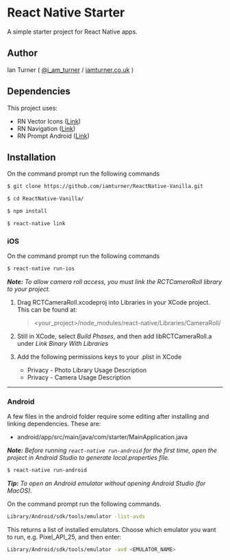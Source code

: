 # React Native Starter

A simple starter project for React Native apps.

## Author

Ian Turner ( [@i_am_turner](http://twitter.com/i_am_turner) / [iamturner.co.uk](http://iamturner.co.uk) )

## Dependencies

This project uses:

* RN Vector Icons ([Link](https://github.com/oblador/react-native-vector-icons))
* RN Navigation ([Link](https://github.com/wix/react-native-navigation))
* RN Prompt Android ([Link](https://github.com/shimohq/react-native-prompt-android))

## Installation

On the command prompt run the following commands

```sh
$ git clone https://github.com/iamturner/ReactNative-Vanilla.git

$ cd ReactNative-Vanilla/

$ npm install
```

```sh
$ react-native link
```

### iOS

On the command prompt run the following commands

```sh
$ react-native run-ios
```

**_Note:_** *To allow camera roll access, you must link the RCTCameraRoll library to your project.*

1. Drag RCTCameraRoll.xcodeproj into Libraries in your XCode project. This can be found at:

	> <your_project>/node_modules/react-native/Libraries/CameraRoll/

2. Still in XCode, select *Build Phases*, and then add libRCTCameraRoll.a under *Link Binary With Libraries*
3. Add the following permissions keys to your .plist in XCode
	* Privacy - Photo Library Usage Description
	* Privacy - Camera Usage Description

---

### Android

A few files in the android folder require some editing after installing and linking dependencies. These are:

* android/app/src/main/java/com/starter/MainApplication.java

**_Note:_** *Before running ` react-native run-android ` for the first time, open the project in Android Studio to generate local.properties file.*

```sh
$ react-native run-android
```
**_Tip:_** *To open an Android emulator without opening Android Studio (for MacOS).*

On the command prompt run the following commands.

```sh
Library/Android/sdk/tools/emulator -list-avds
```
This returns a list of installed emulators. Choose which emulator you want to run, e.g. Pixel_API_25, and then enter:

```sh
Library/Android/sdk/tools/emulator -avd <EMULATOR_NAME>
```